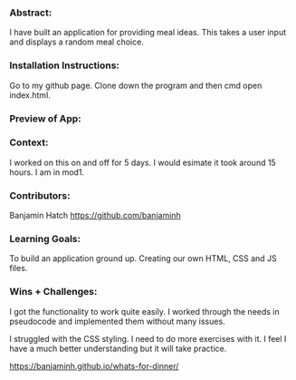 ### Abstract:
[//]: <> (Briefly describe what you built and its features. What problem is the app solving? How does this application solve that problem?)

I have built an application for providing meal ideas. This takes a user input and displays a random meal choice.

### Installation Instructions:
[//]: <> (What steps does a person have to take to get your app cloned down and running?)

Go to my github page. Clone down the program and then cmd open index.html.

### Preview of App:
[//]: <> (Provide ONE gif or screenshot of your application - choose the "coolest" piece of functionality to show off.)



### Context:
[//]: <> (Give some context for the project here. How long did you have to work on it? How far into the Turing program are you?)

I worked on this on and off for 5 days. I would esimate it took around 15 hours. I am in mod1.

### Contributors:
[//]: <> (Who worked on this application? Link to their GitHubs.)

Banjamin Hatch https://github.com/banjaminh

### Learning Goals:
[//]: <> (What were the learning goals of this project? What tech did you work with?)

To build an application ground up. Creating our own HTML, CSS and JS files.

### Wins + Challenges:
[//]: <> (What are 2-3 wins you have from this project? What were some challenges you faced - and how did you get over them?)

I got the functionality to work quite easily. I worked through the needs in pseudocode and implemented them without many issues. 

I struggled with the CSS styling. I need to do more exercises with it. I feel I have a much better understanding but it will take practice.


https://banjaminh.github.io/whats-for-dinner/
